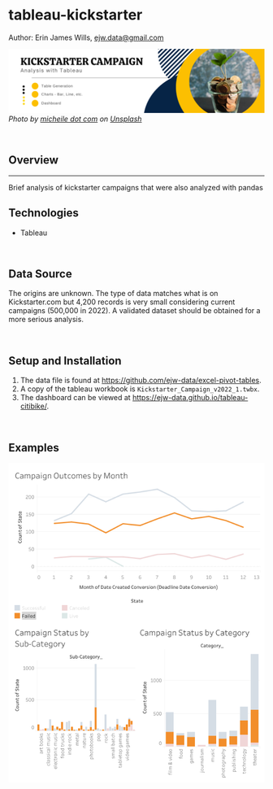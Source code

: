 # tableau-kickstarter

Author:  Erin James Wills, ejw.data@gmail.com  

![Tableau Banner](./images/kickstarter-banner.png)  
<cite>Photo by [micheile dot com](https://unsplash.com/@micheile?utm_source=unsplash&utm_medium=referral&utm_content=creditCopyText) on [Unsplash](https://unsplash.com/s/photos/money?utm_source=unsplash&utm_medium=referral&utm_content=creditCopyText)</cite>

<br>

## Overview  
<hr>  
Brief analysis of kickstarter campaigns that were also analyzed with pandas  

<br>

## Technologies    
*  Tableau

<br>

## Data Source  

The origins are unknown. The type of data matches what is on Kickstarter.com but 4,200 records is very small considering current campaigns (500,000 in 2022). A validated dataset should be obtained for a more serious analysis.  

<br>

## Setup and Installation  
1. The data file is found at https://github.com/ejw-data/excel-pivot-tables.  
1.  A copy of the tableau workbook is `Kickstarter_Campaign_v2022_1.twbx`.
1.  The dashboard can be viewed at https://ejw-data.github.io/tableau-citibike/.  

<br>

## Examples  

![dashboard](./images/dashboard.png)